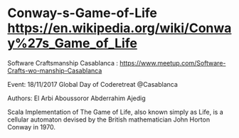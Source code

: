 # Conway-s-Game-of-Life https://en.wikipedia.org/wiki/Conway%27s_Game_of_Life

 Software Craftsmanship Casablanca : https://www.meetup.com/Software-Crafts-wo-manship-Casablanca
 
 Event: 18/11/2017  Global Day of Coderetreat @Casablanca
 
 Authors:
          El Arbi Aboussoror
          Abderrahim Ajedig

Scala Implementation of The Game of Life, also known simply as Life, is a cellular automaton devised by the British mathematician John Horton Conway in 1970.
